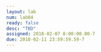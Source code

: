```yaml
---
layout: lab
num: lab04
ready: false
desc: "TBD"
assigned: 2018-02-07 8:00:00.00-7
due: 2018-02-11 23:59:59.59-7
---
```

